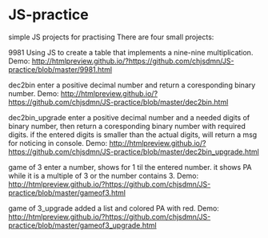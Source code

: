 # JS-practice
simple JS projects for practising
There are four small projects:

9981
Using JS to create a table that implements a nine-nine multiplication.
Demo: http://htmlpreview.github.io/?https://github.com/chjsdmn/JS-practice/blob/master/9981.html

dec2bin
enter a positive decimal number and return a coresponding binary number.
Demo: http://htmlpreview.github.io/?https://github.com/chjsdmn/JS-practice/blob/master/dec2bin.html

dec2bin_upgrade
enter a positive decimal number and a needed digits of binary number, then return a coresponding binary number with required digits.
if the entered digits is smaller than the actual digits, will return a msg for noticing in console.
Demo: http://htmlpreview.github.io/?https://github.com/chjsdmn/JS-practice/blob/master/dec2bin_upgrade.html

game of 3
enter a number, shows for 1 til the entered number. it shows PA while it is a multiple of 3 or the number contains 3.
Demo: http://htmlpreview.github.io/?https://github.com/chjsdmn/JS-practice/blob/master/gameof3.html

game of 3_upgrade
added a list and colored PA with red.
Demo: http://htmlpreview.github.io/?https://github.com/chjsdmn/JS-practice/blob/master/gameof3_upgrade.html


